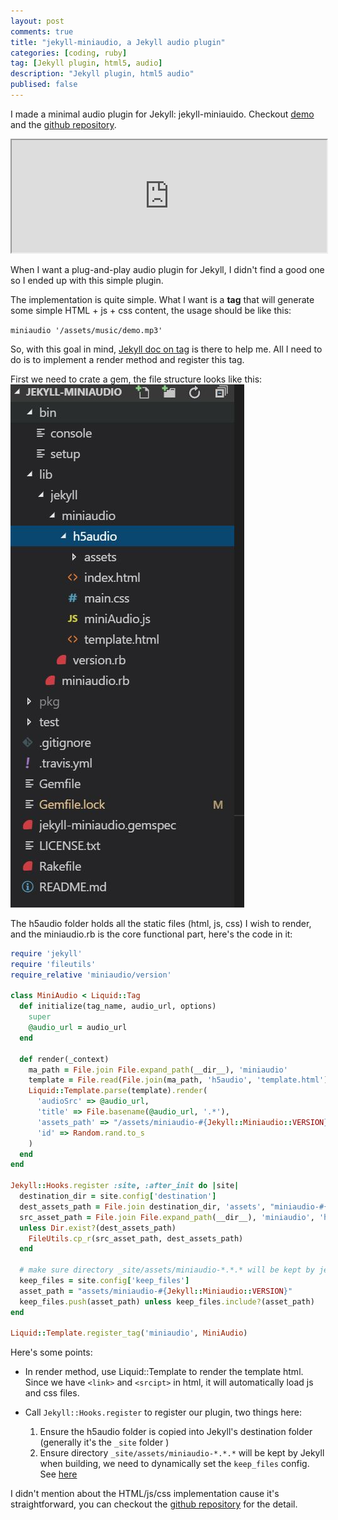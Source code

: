 ```yaml
---
layout: post
comments: true
title: "jekyll-miniaudio, a Jekyll audio plugin"
categories: [coding, ruby]
tag: [Jekyll plugin, html5, audio]
description: "Jekyll plugin, html5 audio"
publised: false
---
```


I made a minimal audio plugin for Jekyll: jekyll-miniauido. Checkout [demo](https://hailengc.github.io/jekyll-miniaudio) and the
[github repository](https://github.com/hailengc/jekyll-miniaudio).

<iframe src="https://hailengc.github.io/jekyll-miniaudio/" width='100%' height='180px'></iframe>

When I want a plug-and-play audio plugin for Jekyll, I didn't find a good one so I ended up with this simple plugin.

The implementation is quite simple. What I want is a **tag** that will generate some simple HTML + js + css content, the usage should be like this:

`miniaudio '/assets/music/demo.mp3'`

So, with this goal in mind, [Jekyll doc on tag](https://jekyllrb.com/docs/plugins/tags/) is there to help me. All I need to do is to implement a render method and register this tag.

First we need to crate a gem, the file structure looks like this:
![file structure](/assets/images/jekyll-miniaudio-structure.jpg)

The h5audio folder holds all the static files (html, js, css) I wish to render, and the miniaudio.rb is the core functional part, here's the code in it:

```ruby
require 'jekyll'
require 'fileutils'
require_relative 'miniaudio/version'

class MiniAudio < Liquid::Tag
  def initialize(tag_name, audio_url, options)
    super
    @audio_url = audio_url
  end

  def render(_context)
    ma_path = File.join File.expand_path(__dir__), 'miniaudio'
    template = File.read(File.join(ma_path, 'h5audio', 'template.html'))
    Liquid::Template.parse(template).render(
      'audioSrc' => @audio_url,
      'title' => File.basename(@audio_url, '.*'),
      'assets_path' => "/assets/miniaudio-#{Jekyll::Miniaudio::VERSION}",
      'id' => Random.rand.to_s
    )
  end
end

Jekyll::Hooks.register :site, :after_init do |site|
  destination_dir = site.config['destination']
  dest_assets_path = File.join destination_dir, 'assets', "miniaudio-#{Jekyll::Miniaudio::VERSION}"
  src_asset_path = File.join File.expand_path(__dir__), 'miniaudio', 'h5audio'
  unless Dir.exist?(dest_assets_path)
    FileUtils.cp_r(src_asset_path, dest_assets_path)
  end

  # make sure directory _site/assets/miniaudio-*.*.* will be kept by jekyll
  keep_files = site.config['keep_files']
  asset_path = "assets/miniaudio-#{Jekyll::Miniaudio::VERSION}"
  keep_files.push(asset_path) unless keep_files.include?(asset_path)
end

Liquid::Template.register_tag('miniaudio', MiniAudio)

```

Here's some points:

- In render method, use Liquid::Template to render the template html. Since we have `<link>` and `<srcipt>` in html, it will automatically load js and css files.
- Call `Jekyll::Hooks.register` to register our plugin, two things here:

  1. Ensure the h5audio folder is copied into Jekyll's destination folder (generally it's the `_site` folder )
  2. Ensure directory `_site/assets/miniaudio-*.*.*` will be kept by Jekyll when building, we need to dynamically set the `keep_files` config. See [here](https://jekyllrb.com/docs/configuration/options/)

I didn't mention about the HTML/js/css implementation cause it's straightforward, you can checkout the [github repository](https://github.com/hailengc/jekyll-miniaudio) for the detail.
